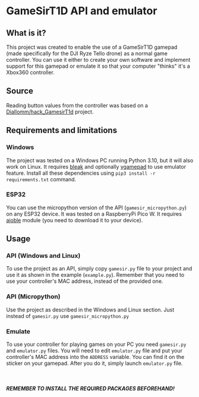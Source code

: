 # GameSirT1D API and emulator


## What is it?
This project was created to enable the use of a GameSirT1D gamepad 
(made specifically for the DJI Ryze Tello drone) as a normal game controller. 
You can use it either to create your own software and implement support for this gamepad or emulate it
so that your computer "thinks" it's a Xbox360 controller.

## Source
Reading button values from the controller was based on a
[Diallomm/hack_GamesirT1d](https://github.com/Diallomm/hack_GamesirT1d) project.

## Requirements and limitations

### Windows
The project was tested on a Windows PC running Python 3.10, but it will also work on Linux.
It requires [bleak](https://pypi.org/project/bleak/) and optionally [vgamepad](https://pypi.org/project/vgamepad/) 
to use emulator feature.
Install all these dependencies using `pip3 install -r requirements.txt` command.

### ESP32
You can use the micropython version of the API (`gamesir_micropython.py`) on any ESP32 device.
It was tested on a RaspberryPi Pico W. It requires 
[aioble](https://github.com/micropython/micropython-lib/tree/master/micropython/bluetooth/aioble)
module (you need to download it to your device). 

## Usage

### API (Windows and Linux)
To use the project as an API, simply copy `gamesir.py` file to your project and use it as shown
in the example (`example.py`). Remember that you need to use your controller's MAC address, instead
of the provided one.

### API (Micropython)
Use the project as described in the Windows and Linux section. Just instead of `gamesir.py` use 
`gamesir_micropython.py`


### Emulate
To use your controller for playing games on your PC you need `gamesir.py` and `emulator.py` files.
You will need to edit `emulator.py` file and put your controller's MAC address into the `ADDRESS` variable.
You can find it on the sticker on your gamepad. After you do it, simply launch `emulator.py` file.

<br>

##### REMEMBER TO INSTALL THE REQUIRED PACKAGES BEFOREHAND!

